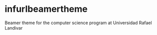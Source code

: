 infurlbeamertheme
=================

Beamer theme for the computer science program at Universidad Rafael Landivar
